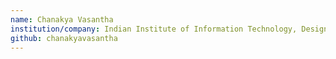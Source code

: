 ```yaml
---
name: Chanakya Vasantha
institution/company: Indian Institute of Information Technology, Design & Manufacturing Kancheepuram
github: chanakyavasantha
---
```

